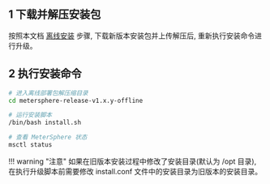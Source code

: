 
## 1 下载并解压安装包
按照本文档 [离线安装](./offline_installation.md) 步骤, 下载新版本安装包并上传解压后, 重新执行安装命令进行升级。

## 2 执行安装命令

```sh
# 进入离线部署包解压缩目录
cd metersphere-release-v1.x.y-offline

# 运行安装脚本
/bin/bash install.sh

# 查看 MeterSphere 状态
msctl status
```

!!! warning "注意"
    如果在旧版本安装过程中修改了安装目录(默认为 /opt 目录), 在执行升级脚本前需要修改 install.conf 文件中的安装目录为旧版本的安装目录。
